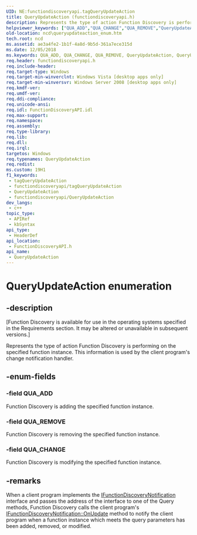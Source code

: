 ```yaml
---
UID: NE:functiondiscoveryapi.tagQueryUpdateAction
title: QueryUpdateAction (functiondiscoveryapi.h)
description: Represents the type of action Function Discovery is performing on the specified function instance. This information is used by the client program's change notification handler.
helpviewer_keywords: ["QUA_ADD","QUA_CHANGE","QUA_REMOVE","QueryUpdateAction","QueryUpdateAction enumeration","functiondiscoveryapi/QUA_ADD","functiondiscoveryapi/QUA_CHANGE","functiondiscoveryapi/QUA_REMOVE","functiondiscoveryapi/QueryUpdateAction","ncd.queryupdateaction_enum"]
old-location: ncd\queryupdateaction_enum.htm
tech.root: ncd
ms.assetid: ae3a4fe2-1b1f-4a8d-9b5d-361a7ece315d
ms.date: 12/05/2018
ms.keywords: QUA_ADD, QUA_CHANGE, QUA_REMOVE, QueryUpdateAction, QueryUpdateAction enumeration, functiondiscoveryapi/QUA_ADD, functiondiscoveryapi/QUA_CHANGE, functiondiscoveryapi/QUA_REMOVE, functiondiscoveryapi/QueryUpdateAction, ncd.queryupdateaction_enum
req.header: functiondiscoveryapi.h
req.include-header: 
req.target-type: Windows
req.target-min-winverclnt: Windows Vista [desktop apps only]
req.target-min-winversvr: Windows Server 2008 [desktop apps only]
req.kmdf-ver: 
req.umdf-ver: 
req.ddi-compliance: 
req.unicode-ansi: 
req.idl: FunctionDiscoveryAPI.idl
req.max-support: 
req.namespace: 
req.assembly: 
req.type-library: 
req.lib: 
req.dll: 
req.irql: 
targetos: Windows
req.typenames: QueryUpdateAction
req.redist: 
ms.custom: 19H1
f1_keywords:
 - tagQueryUpdateAction
 - functiondiscoveryapi/tagQueryUpdateAction
 - QueryUpdateAction
 - functiondiscoveryapi/QueryUpdateAction
dev_langs:
 - c++
topic_type:
 - APIRef
 - kbSyntax
api_type:
 - HeaderDef
api_location:
 - FunctionDiscoveryAPI.h
api_name:
 - QueryUpdateAction
---
```


# QueryUpdateAction enumeration


## -description

<p class="CCE_Message">[Function Discovery is available for use in the operating systems specified in the Requirements section. It may be altered or unavailable in subsequent versions.]

Represents the type of action Function Discovery is performing on the specified function instance. This information is used by the client program's change notification handler.

## -enum-fields

### -field QUA_ADD

Function Discovery is adding the specified function instance.

### -field QUA_REMOVE

Function Discovery is removing the specified function instance.

### -field QUA_CHANGE

Function Discovery is modifying the specified function instance.

## -remarks

When a client program implements the <a href="/windows/desktop/api/functiondiscoveryapi/nn-functiondiscoveryapi-ifunctiondiscoverynotification">IFunctionDiscoveryNotification</a> interface and passes the address of the interface to one of the Query methods, Function Discovery calls the client program's <a href="/windows/desktop/api/functiondiscoveryapi/nf-functiondiscoveryapi-ifunctiondiscoverynotification-onupdate">IFunctionDiscoveryNotification::OnUpdate</a> method to notify the client program when a function instance which meets the query parameters has been added, removed, or modified.